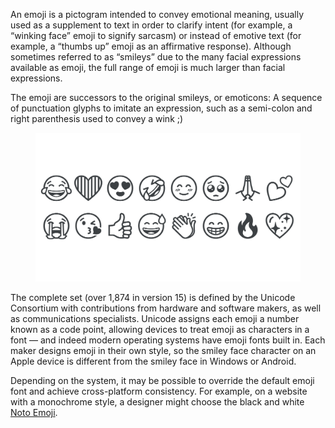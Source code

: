 An emoji is a pictogram intended to convey emotional meaning, usually used as a supplement to text in order to clarify intent (for example, a “winking face” emoji to signify sarcasm) or instead of emotive text (for example, a “thumbs up” emoji as an affirmative response). Although sometimes referred to as “smileys” due to the many facial expressions available as emoji, the full range of emoji is much larger than facial expressions.

The emoji are successors to the original smileys, or emoticons: A sequence of punctuation glyphs to imitate an expression, such as a semi-colon and right parenthesis used to convey a wink ;)

<figure>

![A montage of multiple emoji characters.](images/thumbnail.svg)

</figure>

The complete set (over 1,874 in version 15) is defined by the Unicode Consortium with contributions from hardware and software makers, as well as communications specialists. Unicode assigns each emoji a number known as a code point, allowing devices to treat emoji as characters in a font — and indeed modern operating systems have emoji fonts built in. Each maker designs emoji in their own style, so the smiley face character on an Apple device is different from the smiley face in Windows or Android.

Depending on the system, it may be possible to override the default emoji font and achieve cross-platform consistency. For example, on a website with a monochrome style, a designer might choose the black and white [Noto Emoji](https://fonts.google.com/noto/specimen/Noto+Emoji).